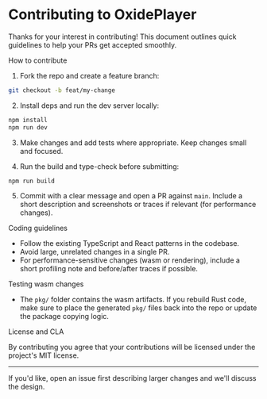 # Contributing to OxidePlayer

Thanks for your interest in contributing! This document outlines quick guidelines to help your PRs get accepted smoothly.

How to contribute

1. Fork the repo and create a feature branch:

```bash
git checkout -b feat/my-change
```

2. Install deps and run the dev server locally:

```powershell
npm install
npm run dev
```

3. Make changes and add tests where appropriate. Keep changes small and focused.

4. Run the build and type-check before submitting:

```powershell
npm run build
```

5. Commit with a clear message and open a PR against `main`. Include a short description and screenshots or traces if relevant (for performance changes).

Coding guidelines

- Follow the existing TypeScript and React patterns in the codebase.
- Avoid large, unrelated changes in a single PR.
- For performance-sensitive changes (wasm or rendering), include a short profiling note and before/after traces if possible.

Testing wasm changes

- The `pkg/` folder contains the wasm artifacts. If you rebuild Rust code, make sure to place the generated `pkg/` files back into the repo or update the package copying logic.

License and CLA

By contributing you agree that your contributions will be licensed under the project's MIT license.

***

If you'd like, open an issue first describing larger changes and we'll discuss the design.